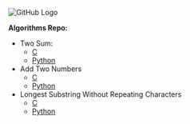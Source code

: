 ![GitHub Logo](https://www.google.com/search?q=github+logo+png&sxsrf=ALeKk0157TAm7zqFexXg9FcPTv6e_q8j5A:1605094092826&tbm=isch&source=iu&ictx=1&fir=Kq4l3mSBVj08zM%252CH8p6HHzcTglWAM%252C_&vet=1&usg=AI4_-kROwAPucI604-uRqtdGRXTtFGfobg&sa=X&ved=2ahUKEwiNlu-5sfrsAhVkw4sKHV01CmIQ9QF6BAgCED0&biw=1536&bih=722#imgrc=Kq4l3mSBVj08zM)

**Algorithms Repo:**

- Two Sum: 
    - [C](https://github.com/milostiv/Algorithms/tree/master/leetCode/c/p1_TwoSum/lc1.c) 
    - [Python](https://github.com/milostiv/Algorithms/tree/master/leetCode/python/p1_TwoSum/lc1.py)
- Add Two Numbers 
    - [C](https://github.com/milostiv/Algorithms/blob/master/leetCode/c/p2_AddTwoNumbers/lc2.c) 
    - [Python](https://github.com/milostiv/Algorithms/blob/master/leetCode/python/p2_AddTwoNumbers/lc2.py)
- Longest Substring Without Repeating Characters 
    - [C](https://github.com/milostiv/Algorithms/blob/master/leetCode/c/p3_LongestSubstringWithoutRepeatingCharacters/lc3.c) 
    - [Python](https://github.com/milostiv/Algorithms/blob/master/leetCode/python/p3_LongestSubstringWithoutRepeatingCharacters/lc3.py)
